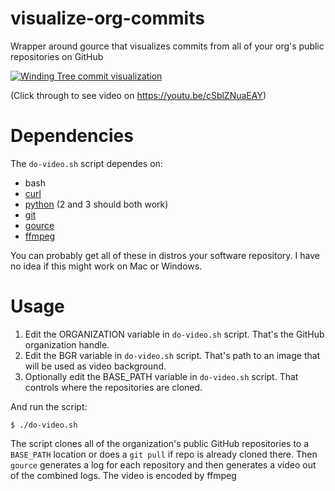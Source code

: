 # visualize-org-commits
Wrapper around gource that visualizes commits from all of your org's public repositories on GitHub

[![Winding Tree commit visualization](https://media.giphy.com/media/Y4rTKc3J6MRACU4FVl/giphy.gif)](https://www.youtube.com/watch?v=cSblZNuaEAY)

(Click through to see video on https://youtu.be/cSblZNuaEAY)

# Dependencies

The `do-video.sh` script dependes on:

- bash
- [curl](https://curl.haxx.se/)
- [python](https://www.python.org/) (2 and 3 should both work)
- [git](https://git-scm.com/)
- [gource](https://github.com/acaudwell/Gource)
- [ffmpeg](https://www.ffmpeg.org/)

You can probably get all of these in distros your software repository.
I have no idea if this might work on Mac or Windows.

# Usage

1. Edit the ORGANIZATION variable in `do-video.sh` script. That's the GitHub organization handle.
1. Edit the BGR variable in `do-video.sh` script. That's path to an image that will be used as video background.
1. Optionally edit the BASE_PATH variable in `do-video.sh` script. That controls where the repositories are cloned.

And run the script:

```
$ ./do-video.sh
```

The script clones all of the organization's public GitHub repositories to a `BASE_PATH` location
or does a `git pull` if repo is already cloned there. Then `gource` generates a log for each
repository and then generates a video out of the combined logs. The video is encoded by ffmpeg
